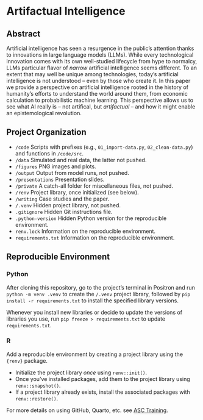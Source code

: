# Artifactual Intelligence


## Abstract

Artificial intelligence has seen a resurgence in the public’s attention
thanks to innovations in large language models (LLMs). While every
technological innovation comes with its own well-studied lifecycle from
hype to normalcy, LLMs particular flavor of *narrow* artificial
intelligence seems different. To an extent that may well be unique among
technologies, today’s artificial intelligence is not understood – even
by those who create it. In this paper we provide a perspective on
artificial intelligence rooted in the history of humanity’s efforts to
understand the world around them, from economic calculation to
probabilistic machine learning. This perspective allows us to see what
AI really is – not artifical, but *artifactual* – and how it might
enable an epistemological revolution.

## Project Organization

- `/code` Scripts with prefixes (e.g., `01_import-data.py`,
  `02_clean-data.py`) and functions in `/code/src`.
- `/data` Simulated and real data, the latter not pushed.
- `/figures` PNG images and plots.
- `/output` Output from model runs, not pushed.
- `/presentations` Presentation slides.
- `/private` A catch-all folder for miscellaneous files, not pushed.
- `/renv` Project library, once initialized (see below).
- `/writing` Case studies and the paper.
- `/.venv` Hidden project library, not pushed.
- `.gitignore` Hidden Git instructions file.
- `.python-version` Hidden Python version for the reproducible
  environment.
- `renv.lock` Information on the reproducible environment.
- `requirements.txt` Information on the reproducible environment.

## Reproducible Environment

### Python

After cloning this repository, go to the project’s terminal in Positron
and run `python -m venv .venv` to create the `/.venv` project library,
followed by `pip install -r requirements.txt` to install the specified
library versions.

Whenever you install new libraries or decide to update the versions of
libraries you use, run `pip freeze > requirements.txt` to update
`requirements.txt`.

### R

Add a reproducible environment by creating a project library using the
`{renv}` package.

- Initialize the project library *once* using `renv::init()`.
- Once you’ve installed packages, add them to the project library using
  `renv::snapshot()`.
- If a project library already exists, install the associated packages
  with `renv::restore()`.

For more details on using GitHub, Quarto, etc. see [ASC
Training](https://github.com/marcdotson/asc-training).
